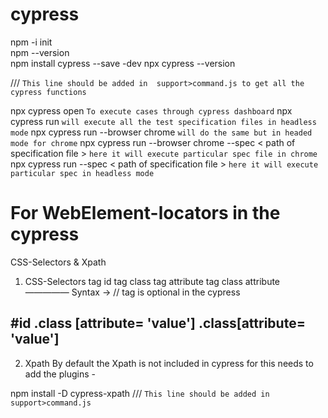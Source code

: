 # cypress

npm -i init   
npm --version         
npm install cypress --save -dev 
npx cypress --version         

/// <reference types="Cypress" />      `This line should be added in  support>command.js to get all the cypress functions`



npx cypress open  `To execute cases through cypress dashboard`
npx cypress run `will execute all the test specification files in headless mode`
npx cypress run --browser chrome `will do the same but in headed mode for chrome`
npx cypress run --browser chrome --spec < path of specification file > `here it will execute particular spec file in chrome`
npx cypress run --spec < path of specification file > `here it will execute particular spec in headless mode`


# For WebElement-locators in the cypress
CSS-Selectors & Xpath

1. CSS-Selectors
tag id
tag class
tag attribute
tag class attribute
—————
Syntax ->
// tag is optional in the cypress

#id
.class
[attribute= 'value']
.class[attribute= 'value']
------ 

2. Xpath 
By default the Xpath is not included in cypress for this needs to add the plugins - 

npm install -D cypress-xpath
/// <reference types="cypress-xpath" />     `This line should be added in  support>command.js`
 
